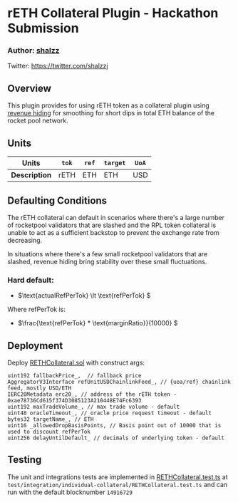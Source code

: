 # rETH Collateral Plugin - Hackathon Submission
### Author: [shalzz](https://github.com/shalzz) 
Twitter: https://twitter.com/shalzzj

## Overview
This plugin provides for using rETH token as a collateral plugin using 
[revenue hiding][1] for smoothing for short dips in total ETH balance of the rocket pool
network.

## Units

| **Units**       | `tok`      | `ref`                                                   | `target` | `UoA` |
|-----------------|------------|---------------------------------------------------------|----------|-------|
| **Description** | rETH | ETH  | ETH | USD   |

## Defaulting Conditions

The rETH collateral can default in scenarios where there's a large number of
rocketpool validators that are slashed and the RPL token collateral is unable
to act as a sufficient backstop to prevent the exchange rate from decreasing.

In situations where there's a few small rocketpool validators that are slashed, revenue
hiding bring stability over these small fluctuations.

### Hard default:

- $\text{actualRefPerTok}  \lt \text{refPerTok} $

Where refPerTok is:
- $\frac{\text{refPerTok} * \text{marginRatio}}{10000} $

## Deployment

Deploy [RETHCollateral.sol](./RETHCollateral.sol) with construct args: 

```
uint192 fallbackPrice_,  // fallback price
AggregatorV3Interface refUnitUSDChainlinkFeed_, // {uoa/ref} chainlink feed, mostly USD/ETH
IERC20Metadata erc20_, // address of the rETH token - 0xae78736Cd615f374D3085123A210448E74Fc6393
uint192 maxTradeVolume_, // max trade volume - default
uint48 oracleTimeout_, // oracle price request timeout - default
bytes32 targetName_, // ETH
uint16 _allowedDropBasisPoints, // Basis point out of 10000 that is used to discount refPerTok
uint256 delayUntilDefault_ // decimals of underlying token - default
```

## Testing
The unit and integrations tests are implemented in
[RETHCollateral.test.ts](../../../test/integration/individual-collateral/RETHCollateral.test.ts) at 
`test/integration/individual-collateral/RETHCollateral.test.ts`
and can run with the default blocknumber `14916729`

[1]: https://github.com/reserve-protocol/protocol/blob/master/docs/collateral.md#revenue-hiding
